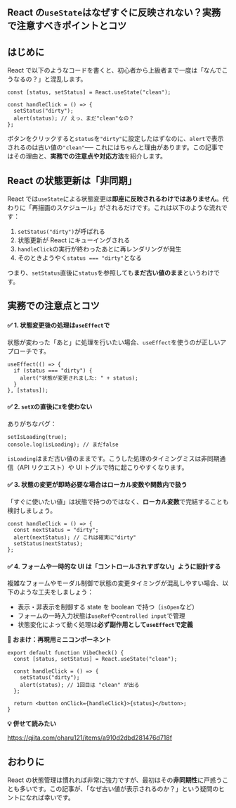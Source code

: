 ## React の`useState`はなぜすぐに反映されない？実務で注意すべきポイントとコツ

## はじめに

React で以下のようなコードを書くと、初心者から上級者まで一度は「なんでこうなるの？」と混乱します。

```tsx
const [status, setStatus] = React.useState("clean");

const handleClick = () => {
  setStatus("dirty");
  alert(status); // えっ、まだ"clean"なの？
};
```

ボタンをクリックすると`status`を`"dirty"`に設定したはずなのに、`alert`で表示されるのは古い値の`"clean"`── これにはちゃんと理由があります。この記事ではその理由と、**実務での注意点や対応方法**を紹介します。

## React の状態更新は「非同期」

React では`useState`による状態変更は**即座に反映されるわけではありません**。代わりに「再描画のスケジュール」がされるだけです。これは以下のような流れです：

1. `setStatus("dirty")`が呼ばれる
2. 状態更新が React にキューイングされる
3. `handleClick`の実行が終わったあとに再レンダリングが発生
4. そのときようやく`status === "dirty"`となる

つまり、`setStatus`直後に`status`を参照しても**まだ古い値のまま**というわけです。

## 実務での注意点とコツ

#### ✅ 1. 状態変更後の処理は`useEffect`で

状態が変わった「あと」に処理を行いたい場合、`useEffect`を使うのが正しいアプローチです。

```tsx
useEffect(() => {
  if (status === "dirty") {
    alert("状態が変更されました: " + status);
  }
}, [status]);
```

#### ✅ 2. `setX`の直後に`X`を使わない

ありがちなバグ：

```tsx
setIsLoading(true);
console.log(isLoading); // まだfalse
```

`isLoading`はまだ古い値のままです。こうした処理のタイミングミスは非同期通信（API リクエスト）や UI トグルで特に起こりやすくなります。

#### ✅ 3. 状態の変更が即時必要な場合はローカル変数や関数内で扱う

「すぐに使いたい値」は状態で持つのではなく、**ローカル変数**で完結することも検討しましょう。

```tsx
const handleClick = () => {
  const nextStatus = "dirty";
  alert(nextStatus); // これは確実に"dirty"
  setStatus(nextStatus);
};
```

#### ✅ 4. フォームや一時的な UI は「コントロールされすぎない」ように設計する

複雑なフォームやモーダル制御で状態の変更タイミングが混乱しやすい場合、以下のような工夫をしましょう：

- 表示・非表示を制御する state を boolean で持つ（`isOpen`など）
- フォームの一時入力状態は`useRef`や`controlled input`で管理
- 状態変化によって動く処理は**必ず副作用として`useEffect`で定義**

**🧪 おまけ：再現用ミニコンポーネント**

```tsx
export default function VibeCheck() {
  const [status, setStatus] = React.useState("clean");

  const handleClick = () => {
    setStatus("dirty");
    alert(status); // 1回目は "clean" が出る
  };

  return <button onClick={handleClick}>{status}</button>;
}
```

**💡 併せて読みたい**

https://qiita.com/oharu121/items/a910d2dbd281476d718f

## おわりに

React の状態管理は慣れれば非常に強力ですが、最初はその**非同期性**に戸惑うことも多いです。この記事が、「なぜ古い値が表示されるのか？」という疑問のヒントになれば幸いです。
